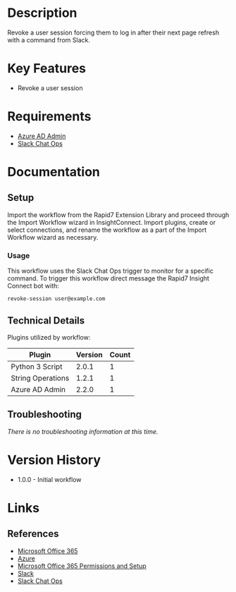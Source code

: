 # Description

Revoke a user session forcing them to log in after their next page refresh with a command from Slack. 

# Key Features

* Revoke a user session

# Requirements

* [Azure AD Admin](https://insightconnect.help.rapid7.com/docs/office365)
* [Slack Chat Ops](https://insightconnect.help.rapid7.com/docs/configure-slack-for-chatops)

# Documentation

## Setup

Import the workflow from the Rapid7 Extension Library and proceed through the Import Workflow wizard in InsightConnect. Import plugins, create or select connections, and rename the workflow as a part of the Import Workflow wizard as necessary.

### Usage

This workflow uses the Slack Chat Ops trigger to monitor for a specific command. To trigger this workflow direct message the Rapid7 Insight Connect bot with:

`revoke-session user@example.com`

## Technical Details

Plugins utilized by workflow:

|Plugin|Version|Count|
|----|----|--------|
|Python 3 Script|2.0.1|1|
|String Operations|1.2.1|1|
|Azure AD Admin|2.2.0|1|

## Troubleshooting

_There is no troubleshooting information at this time._

# Version History

* 1.0.0 - Initial workflow

# Links

## References

* [Microsoft Office 365](https://www.office.com)
* [Azure](https://azure.microsoft.com)
* [Microsoft Office 365 Permissions and Setup](https://insightconnect.help.rapid7.com/docs/office365)
* [Slack](https://www.slack.com)
* [Slack Chat Ops](https://insightconnect.help.rapid7.com/docs/configure-slack-for-chatops)
